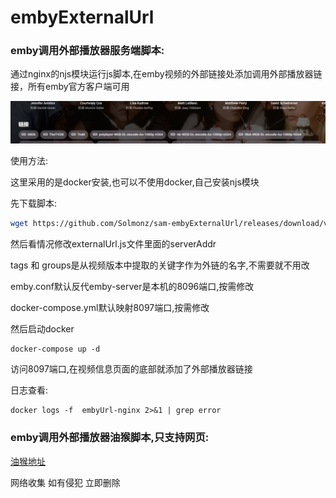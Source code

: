 # embyExternalUrl

### emby调用外部播放器服务端脚本:

通过nginx的njs模块运行js脚本,在emby视频的外部链接处添加调用外部播放器链接，所有emby官方客户端可用

![](https://raw.githubusercontent.com/bpking1/pics/main/img/Screenshot%202023-02-06%20191721.png)

使用方法:

这里采用的是docker安装,也可以不使用docker,自己安装njs模块

先下载脚本:
```bash
wget https://github.com/Solmonz/sam-embyExternalUrl/releases/download/v0.0.1/addExternalUrl.tar.gz && mkdir -p ~/embyExternalUrl && tar -xzvf ./addExternalUrl.tar.gz -C ~/embyExternalUrl && cd ~/embyExternalUrl
```

然后看情况修改externalUrl.js文件里面的serverAddr

tags 和 groups是从视频版本中提取的关键字作为外链的名字,不需要就不用改

emby.conf默认反代emby-server是本机的8096端口,按需修改

docker-compose.yml默认映射8097端口,按需修改

然后启动docker
```
docker-compose up -d
```
访问8097端口,在视频信息页面的底部就添加了外部播放器链接

日志查看:
```
docker logs -f  embyUrl-nginx 2>&1 | grep error
```
### emby调用外部播放器油猴脚本,只支持网页:

[油猴地址](https://greasyfork.org/en/scripts/459297-embylaunchpotplayer)

网络收集 如有侵犯 立即删除

